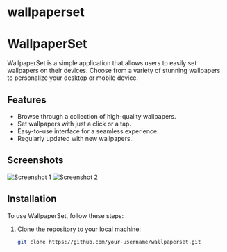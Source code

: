 # wallpaperset
# WallpaperSet

WallpaperSet is a simple application that allows users to easily set wallpapers on their devices. Choose from a variety of stunning wallpapers to personalize your desktop or mobile device.

## Features

- Browse through a collection of high-quality wallpapers.
- Set wallpapers with just a click or a tap.
- Easy-to-use interface for a seamless experience.
- Regularly updated with new wallpapers.

## Screenshots

![Screenshot 1](/screenshots/screenshot1.png)
![Screenshot 2](/screenshots/screenshot2.png)

## Installation

To use WallpaperSet, follow these steps:

1. Clone the repository to your local machine:

   ```bash
   git clone https://github.com/your-username/wallpaperset.git
